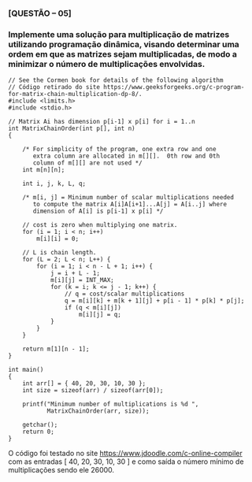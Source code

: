 ### [QUESTÃO – 05]
### Implemente uma solução para multiplicação de matrizes utilizando programação dinâmica, visando determinar uma ordem em que as matrizes sejam multiplicadas, de modo a minimizar o número de multiplicações envolvidas.  
    // See the Cormen book for details of the following algorithm
    // Código retirado do site https://www.geeksforgeeks.org/c-program-for-matrix-chain-multiplication-dp-8/.
    #include <limits.h> 
    #include <stdio.h> 

    // Matrix Ai has dimension p[i-1] x p[i] for i = 1..n 
    int MatrixChainOrder(int p[], int n) 
    { 

        /* For simplicity of the program, one extra row and one 
           extra column are allocated in m[][].  0th row and 0th 
           column of m[][] are not used */
        int m[n][n]; 

        int i, j, k, L, q; 

        /* m[i, j] = Minimum number of scalar multiplications needed 
           to compute the matrix A[i]A[i+1]...A[j] = A[i..j] where 
           dimension of A[i] is p[i-1] x p[i] */

        // cost is zero when multiplying one matrix. 
        for (i = 1; i < n; i++) 
            m[i][i] = 0; 

        // L is chain length. 
        for (L = 2; L < n; L++) { 
            for (i = 1; i < n - L + 1; i++) { 
                j = i + L - 1; 
                m[i][j] = INT_MAX; 
                for (k = i; k <= j - 1; k++) { 
                    // q = cost/scalar multiplications 
                    q = m[i][k] + m[k + 1][j] + p[i - 1] * p[k] * p[j]; 
                    if (q < m[i][j]) 
                        m[i][j] = q; 
                } 
            } 
        } 

        return m[1][n - 1]; 
    } 

    int main() 
    { 
        int arr[] = { 40, 20, 30, 10, 30 }; 
        int size = sizeof(arr) / sizeof(arr[0]); 

        printf("Minimum number of multiplications is %d ", 
               MatrixChainOrder(arr, size)); 

        getchar(); 
        return 0; 
    } 

O código foi testado no site https://www.jdoodle.com/c-online-compiler com as entradas [ 40, 20, 30, 10, 30 ] e como saída o número mínimo de multiplicações sendo ele 26000.
